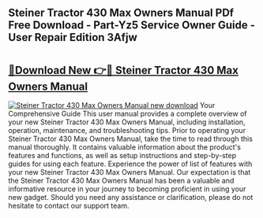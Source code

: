 ## Steiner Tractor 430 Max Owners Manual PDf Free Download - Part-Yz5 Service Owner Guide - User Repair Edition 3Afjw

# <h2><a href="http://bc75208.oget.top/?id=Steiner+Tractor+430+Max+Owners+Manual">🔗Download New 👉🔴 Steiner Tractor 430 Max Owners Manual</a></h2>

[![Steiner Tractor 430 Max Owners Manual new download](https://i.imgur.com/5g1atiW.png)](http://bc75208.oget.top/?id=Steiner+Tractor+430+Max+Owners+Manual)
Your Comprehensive Guide This user manual provides a complete overview of your new Steiner Tractor 430 Max Owners Manual, including installation, operation, maintenance, and troubleshooting tips. Prior to operating your Steiner Tractor 430 Max Owners Manual, take the time to read through this manual thoroughly. It contains valuable information about the product's features and functions, as well as setup instructions and step-by-step guides for using each feature. Experience the power of list of features with your new Steiner Tractor 430 Max Owners Manual. Our expectation is that the Steiner Tractor 430 Max Owners Manual has been a valuable and informative resource in your journey to becoming proficient in using your new gadget. Should you need any assistance or clarification, please do not hesitate to contact our support team.
